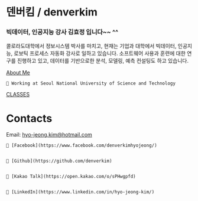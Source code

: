 # 덴버킴 / denverkim

### 빅데이터, 인공지능 강사 김효정 입니다~~ ^^

콜로라도대학에서 정보시스템 박사를 마치고, 현재는 기업과 대학에서 빅데이터, 인공지능, 로보틱 프로세스 자동화 강사로 일하고 있습니다. 소프트웨어 사용과 훈련에 대한 연구를 진행하고 있고, 데이터를 기반으로한 분석, 모델링, 예측 컨설팅도 하고 있습니다.

[About Me](https://www.notion.so/About-Me-edba7d46c4924b228d00b6b6dde4af44)


    📌 Working at Seoul National University of Science and Technology

[CLASSES](https://www.notion.so/4032a943f5f24a2cb90240a3f566232b)

# Contacts

Email: [hyo-jeong.kim@hotmail.com](mailto:hyo-jeong.kim@hotmail.com)


    📌 [Facebook](https://www.facebook.com/denverkimhyojeong/)


    📌 [Github](https://github.com/denverkim)


    📌 [Kakao Talk](https://open.kakao.com/o/sPHwgpfd)


    📌 [LinkedIn](https://www.linkedin.com/in/hyo-jeong-kim/)
